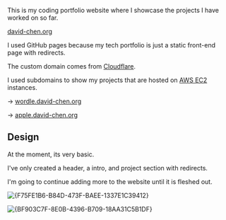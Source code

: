 This is my coding portfolio website where I showcase the projects I have worked on so far.

[david-chen.org](https://david-chen.org)

I used GitHub pages because my tech portfolio is just a static front-end page with redirects.

The custom domain comes from [Cloudflare](https://www.cloudflare.com/).

I used subdomains to show my projects that are hosted on [AWS EC2](https://aws.amazon.com/ec2/) instances.

 -> [wordle.david-chen.org](https://wordle.david-chen.org)
 
 -> [apple.david-chen.org](https://apple.david-chen.org)

## Design

At the moment, its very basic. 

I've only created a header, a intro, and project section with redirects. 

I'm going to continue adding more to the website until it is fleshed out. 


![{F75FE1B6-B84D-473F-BAEE-1337E1C39412}](https://github.com/user-attachments/assets/ba132568-6c84-460a-8e73-706ec47c5069)


![{BF903C7F-8E0B-4396-B709-18AA31C5B1DF}](https://github.com/user-attachments/assets/7a4b257f-c68a-47b0-9c53-8ab008628651)
